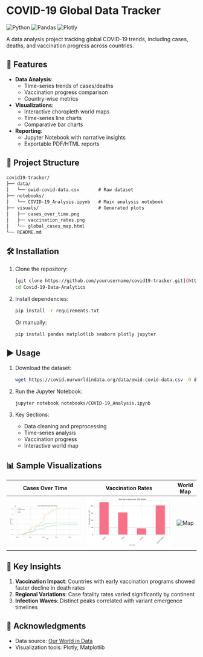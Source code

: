 # COVID-19 Global Data Tracker

![Python](https://img.shields.io/badge/Python-3.8%2B-blue)
![Pandas](https://img.shields.io/badge/Pandas-1.3%2B-orange)
![Plotly](https://img.shields.io/badge/Plotly-5.0%2B-purple)

A data analysis project tracking global COVID-19 trends, including cases, deaths, and vaccination progress across countries.

## 📌 Features

- **Data Analysis**:
  - Time-series trends of cases/deaths
  - Vaccination progress comparison
  - Country-wise metrics
- **Visualizations**:
  - Interactive choropleth world maps
  - Time-series line charts
  - Comparative bar charts
- **Reporting**:
  - Jupyter Notebook with narrative insights
  - Exportable PDF/HTML reports

## 📂 Project Structure

```
covid19-tracker/
├── data/
│   └── owid-covid-data.csv       # Raw dataset
├── notebooks/
│   └── COVID-19_Analysis.ipynb   # Main analysis notebook
├── visuals/                      # Generated plots
│   ├── cases_over_time.png
│   ├── vaccination_rates.png
│   └── global_cases_map.html
└── README.md
```

## 🛠️ Installation

1. Clone the repository:
   ```bash
   [git clone https://github.com/yourusername/covid19-tracker.git](https://github.com/Jepkosgei3/Covid-19-Data-Analytics-.git)
   cd Covid-19-Data-Analytics
   ```

2. Install dependencies:
   ```bash
   pip install -r requirements.txt
   ```
   Or manually:
   ```bash
   pip install pandas matplotlib seaborn plotly jupyter
   ```

## ▶️ Usage

1. Download the dataset:
   ```bash
   wget https://covid.ourworldindata.org/data/owid-covid-data.csv -O data/owid-covid-data.csv
   ```

2. Run the Jupyter Notebook:
   ```bash
   jupyter notebook notebooks/COVID-19_Analysis.ipynb
   ```

3. Key Sections:
   - Data cleaning and preprocessing
   - Time-series analysis
   - Vaccination progress
   - Interactive world map

## 📊 Sample Visualizations

| Cases Over Time | Vaccination Rates | World Map |
|-----------------|-------------------|-----------|
| ![Cases](visuals/cases_over_time.png) | ![Vaccines](visuals/vaccination_rates.png) | ![Map](https://i.imgur.com/JKkzXRQ.png) |

## 📝 Key Insights

1. **Vaccination Impact**: Countries with early vaccination programs showed faster decline in death rates
2. **Regional Variations**: Case fatality rates varied significantly by continent
3. **Infection Waves**: Distinct peaks correlated with variant emergence timelines
   
## 🙏 Acknowledgments

- Data source: [Our World in Data](https://ourworldindata.org/covid-vaccinations)
- Visualization tools: Plotly, Matplotlib
